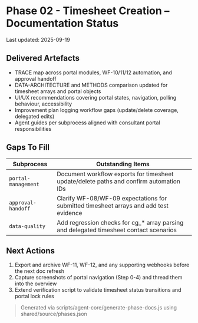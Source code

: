 # Phase 02 - Timesheet Creation – Documentation Status

Last updated: 2025-09-19

## Delivered Artefacts

- TRACE map across portal modules, WF-10/11/12 automation, and approval handoff
- DATA-ARCHITECTURE and METHODS comparison updated for timesheet arrays and portal objects
- UI/UX recommendations covering portal states, navigation, polling behaviour, accessibility
- Improvement plan logging workflow gaps (update/delete coverage, delegated edits)
- Agent guides per subprocess aligned with consultant portal responsibilities

## Gaps To Fill

| Subprocess | Outstanding Items |
| --- | --- |
| `portal-management` | Document workflow exports for timesheet update/delete paths and confirm automation IDs |
| `approval-handoff` | Clarify WF-08/WF-09 expectations for submitted timesheet arrays and add test evidence |
| `data-quality` | Add regression checks for cg_* array parsing and delegated timesheet contact scenarios |

## Next Actions

1. Export and archive WF-11, WF-12, and any supporting webhooks before the next doc refresh
2. Capture screenshots of portal navigation (Step 0-4) and thread them into the overview
3. Extend verification script to validate timesheet status transitions and portal lock rules

> Generated via scripts/agent-core/generate-phase-docs.js using shared/source/phases.json
